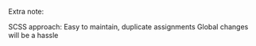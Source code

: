 Extra note:

SCSS approach: Easy to maintain, duplicate assignments
Global changes will be a hassle
